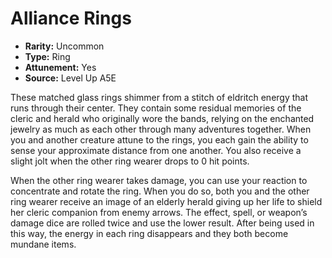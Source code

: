 
# Alliance Rings

* **Rarity:** Uncommon
* **Type:** Ring
* **Attunement:** Yes
* **Source:** Level Up A5E


These matched glass rings shimmer from a stitch of eldritch energy that runs through their center. They contain some residual memories of the cleric and herald who originally wore the bands, relying on the enchanted jewelry as much as each other through many adventures together. When you and another creature attune to the rings, you each gain the ability to sense your approximate distance from one another. You also receive a slight jolt when the other ring wearer drops to 0 hit points.

When the other ring wearer takes damage, you can use your reaction to concentrate and rotate the ring. When you do so, both you and the other ring wearer receive an image of an elderly herald giving up her life to shield her cleric companion from enemy arrows. The effect, spell, or weapon’s damage dice are rolled twice and use the lower result. After being used in this way, the energy in each ring disappears and they both become mundane items.
